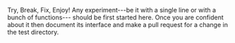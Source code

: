 Try, Break, Fix, Enjoy! Any experiment---be it with a single line or with a bunch of functions--- should be first started here. Once you are confident about it then document its interface and make a pull request for a change in the test directory.

